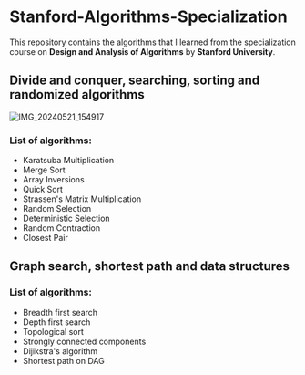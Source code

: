 # Stanford-Algorithms-Specialization
This repository contains the algorithms that I learned from the specialization course on **Design and Analysis of Algorithms** by **Stanford University**.

## Divide and conquer, searching, sorting and randomized algorithms
![IMG_20240521_154917](https://github.com/mugun-than/Stanford-Algorithms-Specialization/assets/121924807/2673c0cf-5623-4c46-9352-1f6ace1c9d78)
### List of algorithms:
- Karatsuba Multiplication
- Merge Sort
- Array Inversions
- Quick Sort
- Strassen's Matrix Multiplication
- Random Selection
- Deterministic Selection
- Random Contraction
- Closest Pair

## Graph search, shortest path and data structures
### List of algorithms:
- Breadth first search
- Depth first search
- Topological sort
- Strongly connected components
- Dijikstra's algorithm
- Shortest path on DAG
